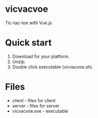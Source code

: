 # vicvacvoe
Tic-tac-toe with Vue.js

# Quick start
1. Download for your platform.
2. Unzip.
3. Double click executable (vicvacvoe.sh).

# Files
- client - files for client
- server - files for server
- vicvacvoe.exe - executable
